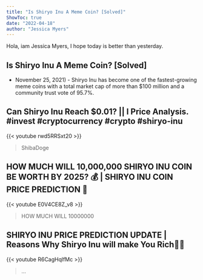 ```yaml
---
title: "Is Shiryo Inu A Meme Coin? [Solved]"
ShowToc: true 
date: "2022-04-18"
author: "Jessica Myers" 
---
```


Hola, iam Jessica Myers, I hope today is better than yesterday.
## Is Shiryo Inu A Meme Coin? [Solved]
- November 25, 2021) - Shiryo Inu has become one of the fastest-growing meme coins with a total market cap of more than $100 million and a community trust vote of 95.7%.

## Can Shiryo Inu Reach $0.01? || l Price Analysis. #invest #cryptocurrency #crypto #shiryo-inu
{{< youtube rwd5RRSxt20 >}}
>ShibaDoge

## HOW MUCH WILL 10,000,000 SHIRYO INU COIN BE WORTH BY 2025? 💰 | SHIRYO INU COIN PRICE PREDICTION 🤑
{{< youtube E0V4CE8Z_v8 >}}
>HOW MUCH WILL 10000000 

## SHIRYO INU PRICE PREDICTION UPDATE | Reasons Why Shiryo Inu will make You Rich🤑🤑
{{< youtube R6CagHqlfMc >}}
>... 

